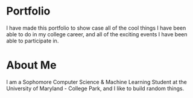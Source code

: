 # Portfolio

I have made this portfolio to show case all of the cool things I have been able to do in my college career, and all of the exciting events I have been able to participate in.

# About Me

I am a Sophomore Computer Science & Machine Learning Student at the University of Maryland - College Park, and I like to build random things.
